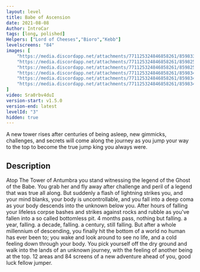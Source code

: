 ```yaml
---
layout: level
title: Babe of Ascension
date: 2021-08-08
Author: IntroCar
tags: [long, polished]
Helpers: ["Lord of Cheeses","Bioro","Kebb"]
levelscreens: "84"
images: [
    "https://media.discordapp.net/attachments/771125324846858261/859833295298756608/Banner.PNG",
    "https://media.discordapp.net/attachments/771125324846858261/859825051683913738/unknown.png",
    "https://media.discordapp.net/attachments/771125324846858261/859825347909517344/143.png",
    "https://media.discordapp.net/attachments/771125324846858261/859834047978930196/unknown.png",
    "https://media.discordapp.net/attachments/771125324846858261/859834435728834580/unknown.png",
    "https://media.discordapp.net/attachments/771125324846858261/859834847589302332/unknown.png"
]
video: Sra0rbv4duI
version-start: v1.5.0
version-end: latest
levelId: "3"
hidden: true
---
```


A new tower rises after centuries of being asleep, new gimmicks, challenges, and secrets will come along the journey as you jump your way to the top to become the true jump king you always were.

<!-- more -->

<div id="description">
    <h2>Description</h2>
    <p>Atop The Tower of Antumbra you stand witnessing the legend of the Ghost of the Babe. You grab her and fly away after challenge and peril of a legend that was true all along. But suddenly a flash of lightning strikes you, and your mind blanks, your body is uncontrollable, and you fall into a deep coma as your body descends into the unknown below you. After hours of falling your lifeless corpse bashes and strikes against rocks and rubble as you've fallen into a so called bottomless pit. 4 months pass, nothing but falling. a year, falling. a decade, falling. a century, still falling. But after a whole millennium of descending, you finally hit the bottom of a world no human has ever been to; you wake and look around to see no life, and a cold feeling down through your body. You pick yourself off the dry ground and walk into the lands of an unknown journey, with the feeling of another being at the top. 12 areas and 84 screens of a new adventure ahead of you, good luck fellow jumper.</p>
</div>